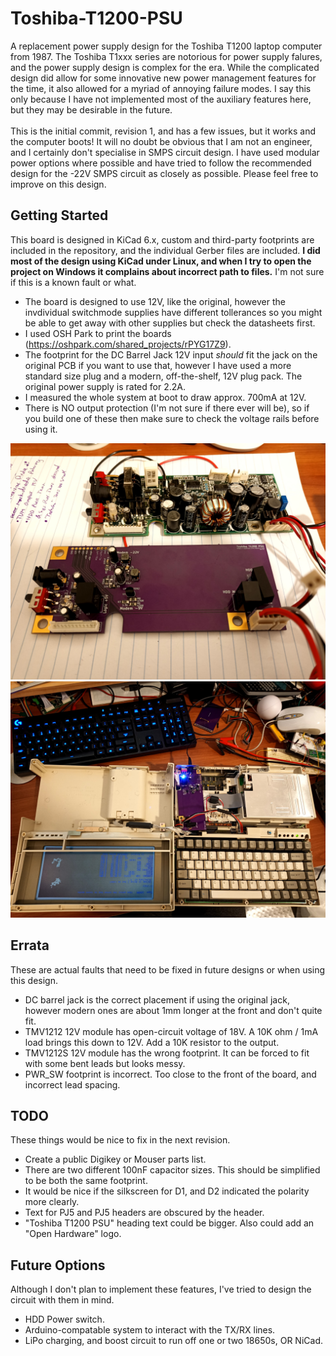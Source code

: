 # Toshiba-T1200-PSU
A replacement power supply design for the Toshiba T1200 laptop computer from 1987. The Toshiba T1xxx series are notorious for power supply falures, and the power supply design is complex for the era. While the complicated design did allow for some innovative new power management features for the time, it also allowed for a myriad of annoying failure modes. I say this only because I have not implemented most of the auxiliary features here, but they may be desirable in the future.<br />
<br />
This is the initial commit, revision 1, and has a few issues, but it works and the computer boots! It will no doubt be obvious that I am not an engineer, and I certainly don't specialise in SMPS circuit design. I have used modular power options where possible and have tried to follow the recommended design for the -22V SMPS circuit as closely as possible. Please feel free to improve on this design.

## Getting Started
This board is designed in KiCad 6.x, custom and third-party footprints are included in the repository, and the individual Gerber files are included. **I did most of the design using KiCad under Linux, and when I try to open the project on Windows it complains about incorrect path to files.** I'm not sure if this is a known fault or what.
* The board is designed to use 12V, like the original, however the invdividual switchmode supplies have different tollerances so you might be able to get away with other supplies but check the datasheets first.
* I used OSH Park to print the boards (https://oshpark.com/shared_projects/rPYG17Z9).
* The footprint for the DC Barrel Jack 12V input *should* fit the jack on the original PCB if you want to use that, however I have used a more standard size plug and a modern, off-the-shelf, 12V plug pack. The original power supply is rated for 2.2A.
* I measured the whole system at boot to draw approx. 700mA at 12V.
* There is NO output protection (I'm not sure if there ever will be), so if you build one of these then make sure to check the voltage rails before using it.

![New board and old board](Images/IMG_20220412_201158.jpg "New Board and old board")
![New board in old computer](Images/IMG_20220412_202602.jpg "New board in old computer")

## Errata
These are actual faults that need to be fixed in future designs or when using this design.
* DC barrel jack is the correct placement if using the original jack, however modern ones are about 1mm longer at the front and don't quite fit.
* TMV1212 12V module has open-circuit voltage of 18V. A 10K ohm / 1mA load brings this down to 12V. Add a 10K resistor to the output.
* TMV1212S 12V module has the wrong footprint. It can be forced to fit with some bent leads but looks messy.
* PWR_SW footprint is incorrect. Too close to the front of the board, and incorrect lead spacing.

## TODO
These things would be nice to fix in the next revision.
* Create a public Digikey or Mouser parts list.
* There are two different 100nF capacitor sizes. This should be simplified to be both the same footprint.
* It would be nice if the silkscreen for D1, and D2 indicated the polarity more clearly.
* Text for PJ5 and PJ5 headers are obscured by the header.
* "Toshiba T1200 PSU" heading text could be bigger. Also could add an "Open Hardware" logo.

## Future Options
Although I don't plan to implement these features, I've tried to design the circuit with them in mind.
* HDD Power switch.
* Arduino-compatable system to interact with the TX/RX lines.
* LiPo charging, and boost circuit to run off one or two 18650s, OR NiCad.


